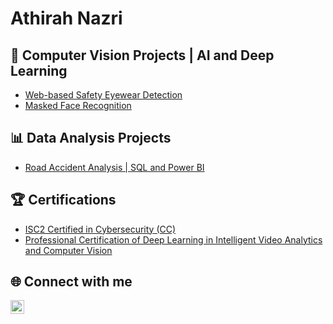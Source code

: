 <h1>Athirah Nazri</h1>

<h2>🔎 Computer Vision Projects | AI and Deep Learning</h2>

- [Web-based Safety Eyewear Detection](https://github.com/najlaathirah/Web-based-Safety-Eyewear-Detection-System)
- [Masked Face Recognition](https://github.com/najlaathirah/Masked-Face-Detection)

<h2>📊 Data Analysis Projects</h2>

- [Road Accident Analysis | SQL and Power BI](https://github.com/najlaathirah/Road-Accident-Analysis)

<h2>🏆 Certifications</h2>

- [ISC2 Certified in Cybersecurity (CC)](https://www.credly.com/badges/52959c45-8ad8-4d92-8f59-5aa370c8be1f/public_url)
- [Professional Certification of Deep Learning in Intelligent Video Analytics and Computer Vision](https://drive.google.com/file/d/18m6QmURFjVyNwJPtPjUKcVDJg9eBWOxL/view?usp=sharing)


<h2> 🌐 Connect with me</h2>

[<img align="left" alt="JoshMadakor | LinkedIn" width="22px" src="https://cdn.jsdelivr.net/npm/simple-icons@v3/icons/linkedin.svg" />][linkedin]

[linkedin]: https://www.linkedin.com/in/najla-athirah-mohd-nazri-21b872198

<!--
**joshmadakor1/joshmadakor1** is a ✨ _special_ ✨ repository because its `README.md` (this file) appears on your GitHub profile.

Here are some ideas to get you started:

- 🔭 I’m currently working on ...
- 🌱 I’m currently learning ...
- 👯 I’m looking to collaborate on ...
- 🤔 I’m looking for help with ...
- 💬 Ask me about ...
- 📫 How to reach me: ...
- 😄 Pronouns: ...
- ⚡ Fun fact: ...
-->
